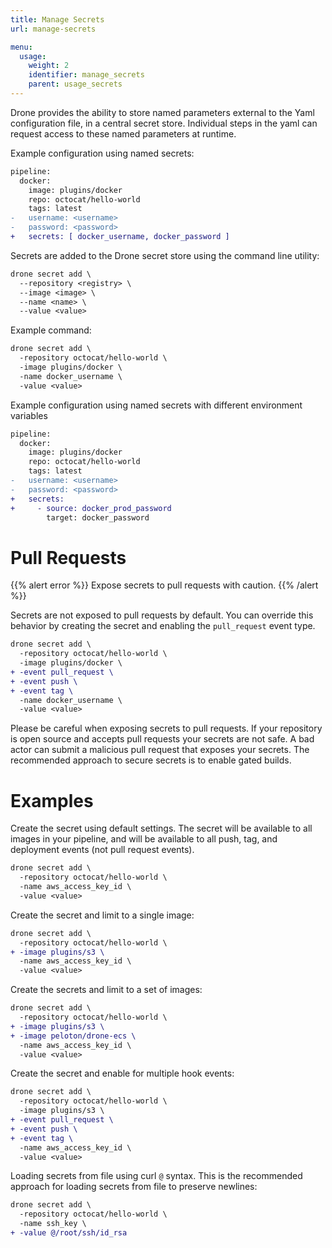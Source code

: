 ```yaml
---
title: Manage Secrets
url: manage-secrets

menu:
  usage:
    weight: 2
    identifier: manage_secrets
    parent: usage_secrets
---
```


Drone provides the ability to store named parameters external to the Yaml configuration file, in a central secret store. Individual steps in the yaml can request access to these named parameters at runtime.

Example configuration using named secrets:

```diff
pipeline:
  docker:
    image: plugins/docker
    repo: octocat/hello-world
    tags: latest
-   username: <username>
-   password: <password>
+   secrets: [ docker_username, docker_password ]
```

Secrets are added to the Drone secret store using the command line utility:

```diff
drone secret add \
  --repository <registry> \
  --image <image> \
  --name <name> \
  --value <value>
```

Example command:

```diff
drone secret add \
  -repository octocat/hello-world \
  -image plugins/docker \
  -name docker_username \
  -value <value>
```

Example configuration using named secrets with different environment variables
```diff
pipeline:
  docker:
    image: plugins/docker
    repo: octocat/hello-world
    tags: latest
-   username: <username>
-   password: <password>
+   secrets:
+     - source: docker_prod_password
        target: docker_password
```

# Pull Requests

{{% alert error %}}
Expose secrets to pull requests with caution.
{{% /alert %}}

Secrets are not exposed to pull requests by default. You can override this behavior by creating the secret and enabling the `pull_request` event type.

```diff
drone secret add \
  -repository octocat/hello-world \
  -image plugins/docker \
+ -event pull_request \
+ -event push \
+ -event tag \
  -name docker_username \
  -value <value>
```

Please be careful when exposing secrets to pull requests. If your repository is open source and accepts pull requests your secrets are not safe. A bad actor can submit a malicious pull request that exposes your secrets. The recommended approach to secure secrets is to enable gated builds.


# Examples

Create the secret using default settings. The secret will be available to all images in your pipeline, and will be available to all push, tag, and deployment events (not pull request events).

```diff
drone secret add \
  -repository octocat/hello-world \
  -name aws_access_key_id \
  -value <value>
```

Create the secret and limit to a single image:

```diff
drone secret add \
  -repository octocat/hello-world \
+ -image plugins/s3 \
  -name aws_access_key_id \
  -value <value>
```

Create the secrets and limit to a set of images:

```diff
drone secret add \
  -repository octocat/hello-world \
+ -image plugins/s3 \
+ -image peloton/drone-ecs \
  -name aws_access_key_id \
  -value <value>
```

Create the secret and enable for multiple hook events:

```diff
drone secret add \
  -repository octocat/hello-world \
  -image plugins/s3 \
+ -event pull_request \
+ -event push \
+ -event tag \
  -name aws_access_key_id \
  -value <value>
```

Loading secrets from file using curl `@` syntax. This is the recommended approach for loading secrets from file to preserve newlines:

```diff
drone secret add \
  -repository octocat/hello-world \
  -name ssh_key \
+ -value @/root/ssh/id_rsa
```
